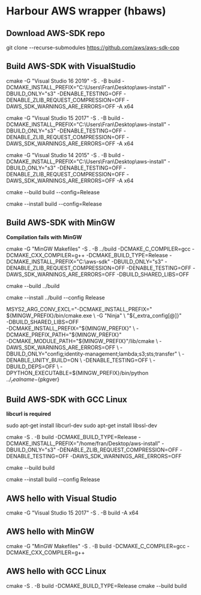 # Harbour AWS wrapper (hbaws)

## Download AWS-SDK repo

git clone --recurse-submodules https://github.com/aws/aws-sdk-cpp

## Build AWS-SDK with VisualStudio

cmake -G "Visual Studio 16 2019" -S . -B build -DCMAKE_INSTALL_PREFIX="C:\Users\Fran\Desktop\aws-install" -DBUILD_ONLY="s3" -DENABLE_TESTING=OFF -DENABLE_ZLIB_REQUEST_COMPRESSION=OFF -DAWS_SDK_WARNINGS_ARE_ERRORS=OFF -A x64

cmake -G "Visual Studio 15 2017" -S . -B build -DCMAKE_INSTALL_PREFIX="C:\Users\Fran\Desktop\aws-install" -DBUILD_ONLY="s3" -DENABLE_TESTING=OFF -DENABLE_ZLIB_REQUEST_COMPRESSION=OFF -DAWS_SDK_WARNINGS_ARE_ERRORS=OFF -A x64

cmake -G "Visual Studio 14 2015" -S . -B build -DCMAKE_INSTALL_PREFIX="C:\Users\Fran\Desktop\aws-install" -DBUILD_ONLY="s3" -DENABLE_TESTING=OFF -DENABLE_ZLIB_REQUEST_COMPRESSION=OFF -DAWS_SDK_WARNINGS_ARE_ERRORS=OFF -A x64

cmake --build build --config=Release

cmake --install build --config=Release

## Build AWS-SDK with MinGW

**Compilation fails with MinGW**

cmake -G "MinGW Makefiles" -S . -B ../build -DCMAKE_C_COMPILER=gcc -DCMAKE_CXX_COMPILER=g++ -DCMAKE_BUILD_TYPE=Release -DCMAKE_INSTALL_PREFIX="C:\aws-sdk" -DBUILD_ONLY="s3" -DENABLE_ZLIB_REQUEST_COMPRESSION=OFF -DENABLE_TESTING=OFF -DAWS_SDK_WARNINGS_ARE_ERRORS=OFF -DBUILD_SHARED_LIBS=OFF

cmake --build ../build

cmake --install ../build --config Release


  MSYS2_ARG_CONV_EXCL="-DCMAKE_INSTALL_PREFIX=" \
    ${MINGW_PREFIX}/bin/cmake.exe \
      -G "Ninja" \
      "${_extra_config[@]}" \
      -DBUILD_SHARED_LIBS=OFF \
      -DCMAKE_INSTALL_PREFIX="${MINGW_PREFIX}" \
      -DCMAKE_PREFIX_PATH="${MINGW_PREFIX}" \
      -DCMAKE_MODULE_PATH="${MINGW_PREFIX}"/lib/cmake \
      -DAWS_SDK_WARNINGS_ARE_ERRORS=OFF \
      -DBUILD_ONLY="config;identity-management;lambda;s3;sts;transfer" \
      -DENABLE_UNITY_BUILD=ON \
      -DENABLE_TESTING=OFF \
      -DBUILD_DEPS=OFF \
      -DPYTHON_EXECUTABLE=${MINGW_PREFIX}/bin/python \
      ../${_realname}-${pkgver}






## Build AWS-SDK with GCC Linux

**libcurl is required**

sudo apt-get install libcurl-dev
sudo apt-get install libssl-dev

cmake -S . -B build -DCMAKE_BUILD_TYPE=Release -DCMAKE_INSTALL_PREFIX="/home/fran/Desktop/aws-install" -DBUILD_ONLY="s3" -DENABLE_ZLIB_REQUEST_COMPRESSION=OFF -DENABLE_TESTING=OFF -DAWS_SDK_WARNINGS_ARE_ERRORS=OFF

cmake --build build

cmake --install build --config Release

## AWS hello with Visual Studio

cmake -G "Visual Studio 15 2017" -S . -B build -A x64

## AWS hello with MinGW

cmake -G "MinGW Makefiles" -S . -B build -DCMAKE_C_COMPILER=gcc -DCMAKE_CXX_COMPILER=g++

## AWS hello with GCC Linux

cmake -S . -B build -DCMAKE_BUILD_TYPE=Release
cmake --build build

